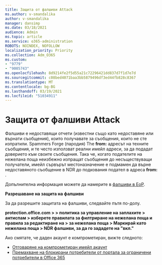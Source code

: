 ```yaml
---
title: Защита от фалшиви Attack
ms.author: v-smandalika
author: v-smandalika
manager: dansimp
ms.date: 03/18/2021
audience: Admin
ms.topic: article
ms.service: o365-administration
ROBOTS: NOINDEX, NOFOLLOW
localization_priority: Priority
ms.collection: Adm_O365
ms.custom:
- "9779"
- "9005743"
ms.openlocfilehash: 8d9214fe2f5d55a21c72296421dd837d7f1d7e7d
ms.sourcegitcommit: c08bed4071baa3bb5879496df3ed44fb828c8367
ms.translationtype: MT
ms.contentlocale: bg-BG
ms.lasthandoff: 03/19/2021
ms.locfileid: "51034911"
---
```

# <a name="protection-from-backscatter-attack"></a>Защита от фалшиви Attack

Фалшиви е недоставящи отчети (известни също като недоставяне или върнати съобщения), които получавате за съобщения, които не сте изпратили. Spammers Forge (пародия) The **from:** адресът на техните съобщения, и те често използват реални имейл адреси, за да подадат доверието към своите съобщения. Така че, когато подателите на нежелана поща неизбежно изпращат съобщения до несъществуващи получатели, имейл сървърът местоназначение е подмамен да върне недоставяното съобщение в NDR до подкования подател в адреса **from:** .

Допълнителна информация можете да намерите в [фалшиви в EoP](https://docs.microsoft.com/microsoft-365/security/office-365-security/backscatter-messages-and-eop).

**Разрешаване на защита на фалшиви**

За да разрешите защитата на фалшиви, следвайте пътя по-долу.

**protection.office.com > > политика за управление на заплахите > антиспам > изберете правилата за филтриране на нежелана поща и правила за редактиране на > за нежелана поща > Маркирай като нежелана поща > NDR фалшиви, за да го зададете на "вкл."**

Ако смятате, че даден акаунт е компрометиран, вижте следното:

- [Отговаряне на компрометиран имейл акаунт](https://docs.microsoft.com/microsoft-365/security/office-365-security/responding-to-a-compromised-email-account)
- [Премахване на блокирани потребители от портала за ограничени потребители в Office 365](https://docs.microsoft.com/microsoft-365/security/office-365-security/removing-user-from-restricted-users-portal-after-spam)



